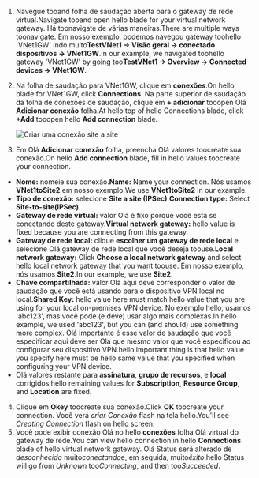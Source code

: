 1. <span data-ttu-id="9e027-101">Navegue tooand folha de saudação aberta para o gateway de rede virtual.</span><span class="sxs-lookup"><span data-stu-id="9e027-101">Navigate tooand open hello blade for your virtual network gateway.</span></span> <span data-ttu-id="9e027-102">Há toonavigate de várias maneiras.</span><span class="sxs-lookup"><span data-stu-id="9e027-102">There are multiple ways toonavigate.</span></span> <span data-ttu-id="9e027-103">Em nosso exemplo, podemos navegou gateway toohello 'VNet1GW' indo muito**TestVNet1 -> Visão geral -> conectado dispositivos -> VNet1GW**.</span><span class="sxs-lookup"><span data-stu-id="9e027-103">In our example, we navigated toohello gateway 'VNet1GW' by going too**TestVNet1 -> Overview -> Connected devices -> VNet1GW**.</span></span>
2. <span data-ttu-id="9e027-104">Na folha de saudação para VNet1GW, clique em **conexões**.</span><span class="sxs-lookup"><span data-stu-id="9e027-104">On hello blade for VNet1GW, click **Connections**.</span></span> <span data-ttu-id="9e027-105">Na parte superior de saudação da folha de conexões de saudação, clique em **+ adicionar** tooopen Olá **Adicionar conexão** folha.</span><span class="sxs-lookup"><span data-stu-id="9e027-105">At hello top of hello Connections blade, click **+Add** tooopen hello **Add connection** blade.</span></span>

    ![Criar uma conexão site a site](./media/vpn-gateway-add-site-to-site-connection-s2s-rm-portal-include/connection1.png)

3. <span data-ttu-id="9e027-107">Em Olá **Adicionar conexão** folha, preencha Olá valores toocreate sua conexão.</span><span class="sxs-lookup"><span data-stu-id="9e027-107">On hello **Add connection** blade, fill in hello values toocreate your connection.</span></span>

  - <span data-ttu-id="9e027-108">**Nome:** nomeie sua conexão.</span><span class="sxs-lookup"><span data-stu-id="9e027-108">**Name:** Name your connection.</span></span> <span data-ttu-id="9e027-109">Nós usamos **VNet1toSite2** em nosso exemplo.</span><span class="sxs-lookup"><span data-stu-id="9e027-109">We use **VNet1toSite2** in our example.</span></span>
  - <span data-ttu-id="9e027-110">**Tipo de conexão:** selecione **Site a site (IPSec)**.</span><span class="sxs-lookup"><span data-stu-id="9e027-110">**Connection type:** Select **Site-to-site(IPSec)**.</span></span>
  - <span data-ttu-id="9e027-111">**Gateway de rede virtual:** valor Olá é fixo porque você está se conectando deste gateway.</span><span class="sxs-lookup"><span data-stu-id="9e027-111">**Virtual network gateway:** hello value is fixed because you are connecting from this gateway.</span></span>
  - <span data-ttu-id="9e027-112">**Gateway de rede local:** clique **escolher um gateway de rede local** e selecione Olá gateway de rede local que você deseja toouse.</span><span class="sxs-lookup"><span data-stu-id="9e027-112">**Local network gateway:** Click **Choose a local network gateway** and select hello local network gateway that you want toouse.</span></span> <span data-ttu-id="9e027-113">Em nosso exemplo, nós usamos **Site2**.</span><span class="sxs-lookup"><span data-stu-id="9e027-113">In our example, we use **Site2**.</span></span>
  - <span data-ttu-id="9e027-114">**Chave compartilhada:** valor Olá aqui deve corresponder o valor de saudação que você está usando para o dispositivo VPN local no local.</span><span class="sxs-lookup"><span data-stu-id="9e027-114">**Shared Key:** hello value here must match hello value that you are using for your local on-premises VPN device.</span></span> <span data-ttu-id="9e027-115">No exemplo hello, usamos 'abc123', mas você pode (e deve) usar algo mais complexas.</span><span class="sxs-lookup"><span data-stu-id="9e027-115">In hello example, we used 'abc123', but you can (and should) use something more complex.</span></span> <span data-ttu-id="9e027-116">Olá importante é esse valor de saudação que você especificar aqui deve ser Olá que mesmo valor que você especificou ao configurar seu dispositivo VPN.</span><span class="sxs-lookup"><span data-stu-id="9e027-116">hello important thing is that hello value you specify here must be hello same value that you specified when configuring your VPN device.</span></span>
  - <span data-ttu-id="9e027-117">Olá valores restante para **assinatura**, **grupo de recursos**, e **local** corrigidos.</span><span class="sxs-lookup"><span data-stu-id="9e027-117">hello remaining values for **Subscription**, **Resource Group**, and **Location** are fixed.</span></span>

4. <span data-ttu-id="9e027-118">Clique em **Okey** toocreate sua conexão.</span><span class="sxs-lookup"><span data-stu-id="9e027-118">Click **OK** toocreate your connection.</span></span> <span data-ttu-id="9e027-119">Você verá *criar Conexão* flash na tela hello.</span><span class="sxs-lookup"><span data-stu-id="9e027-119">You'll see *Creating Connection* flash on hello screen.</span></span>
5. <span data-ttu-id="9e027-120">Você pode exibir conexão Olá no hello **conexões** folha Olá virtual do gateway de rede.</span><span class="sxs-lookup"><span data-stu-id="9e027-120">You can view hello connection in hello **Connections** blade of hello virtual network gateway.</span></span> <span data-ttu-id="9e027-121">Olá Status será alterado de *desconhecido* muito*conectando*e, em seguida, muito*êxito*.</span><span class="sxs-lookup"><span data-stu-id="9e027-121">hello Status will go from *Unknown* too*Connecting*, and then too*Succeeded*.</span></span>
